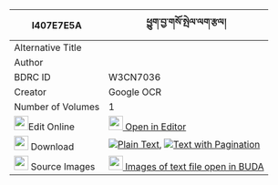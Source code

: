 |I407E7E5A|ཕྱུག་བྱ་གསོ་སྤེལ་ལག་རྩལ། 
| --- | --- 
|Alternative Title |
|Author | 
|BDRC ID | W3CN7036
|Creator | Google OCR
|Number of Volumes| 1
|<img width="25" src="https://img.icons8.com/color/25/000000/edit-property.png">Edit Online| [<img width="25" src="https://avatars.githubusercontent.com/u/45091458?s=200&v=4"> Open in Editor](http://editor.openpecha.org/I407E7E5A)
|<img width="25" src="https://img.icons8.com/fluent/48/000000/download-2.png"/>  Download | [![](https://img.icons8.com/color/20/000000/txt.png)Plain Text](https://github.com/Openpecha/I407E7E5A/releases/download/v1/chuk_ja_so_pel_laktsal_plain_I407E7E5A.zip), [![](https://img.icons8.com/color/20/000000/txt.png)Text with Pagination](https://github.com/Openpecha/I407E7E5A/releases/download/v1/chuk_ja_so_pel_laktsal_pages_I407E7E5A.zip)
|<img width="25" src="https://img.icons8.com/plasticine/100/000000/pictures-folder.png"/>  Source Images | [<img width="25" src="https://library.bdrc.io/icons/BUDA-small.svg"> Images of text file open in BUDA](https://library.bdrc.io/show/bdr:W3CN7036)